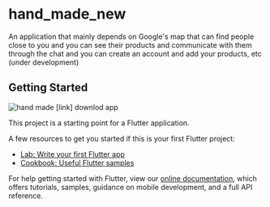 # hand_made_new

 An application that mainly depends on Google's map that can find people close to you and you can see their products and communicate with them through the chat and you    can create an account and add your products, etc (under development)

## Getting Started


![hand made](https://user-images.githubusercontent.com/70256509/160486532-c755cb6c-7ff4-4c92-88c8-741f998a0979.png)
[link] downlod app

This project is a starting point for a Flutter application.

A few resources to get you started if this is your first Flutter project:

- [Lab: Write your first Flutter app](https://flutter.dev/docs/get-started/codelab)
- [Cookbook: Useful Flutter samples](https://flutter.dev/docs/cookbook)

For help getting started with Flutter, view our
[online documentation](https://flutter.dev/docs), which offers tutorials,
samples, guidance on mobile development, and a full API reference.
